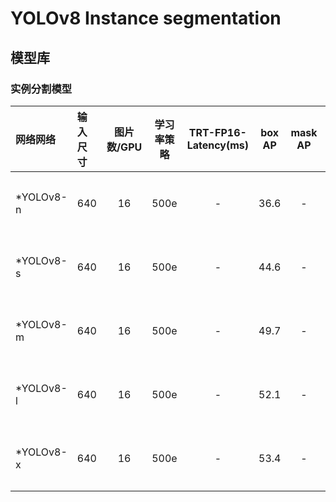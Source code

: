 # YOLOv8 Instance segmentation

## 模型库

### 实例分割模型

| 网络网络        | 输入尺寸   | 图片数/GPU | 学习率策略 | TRT-FP16-Latency(ms) | box AP | mask AP | Params(M) | FLOPs(G) |    下载链接       | 配置文件 |
| :------------- | :------- | :-------: | :------: | :------------: | :---------------------: | :----------------: |:---------: | :------: |:---------------: |:-----: |
| *YOLOv8-n        |  640     |    16      |   500e   |    -   |  36.6  | - |  3.4   | 12.6 | [下载链接](https://paddledet.bj.bcebos.com/models/yolov8_seg_n_500e_coco.pdparams) | [配置文件](./yolov8_seg_n_500e_coco.yml) |
| *YOLOv8-s        |  640     |    16      |   500e   |    -   |  44.6  | - |  11.8  | 42.6 | [下载链接](https://paddledet.bj.bcebos.com/models/yolov8_seg_s_500e_coco.pdparams) | [配置文件](./yolov8_seg_s_500e_coco.yml) |
| *YOLOv8-m        |  640     |    16      |   500e   |    -   |  49.7  | - |  27.3  | 110.2 | [下载链接](https://paddledet.bj.bcebos.com/models/yolov8_seg_m_500e_coco.pdparams) | [配置文件](./yolov8_seg_m_500e_coco.yml) |
| *YOLOv8-l        |  640     |    16      |   500e   |    -   |  52.1  | - |  46.0  | 220.5 | [下载链接](https://paddledet.bj.bcebos.com/models/yolov8_seg_l_500e_coco.pdparams) | [配置文件](./yolov8_seg_l_500e_coco.yml) |
| *YOLOv8-x        |  640     |    16      |   500e   |    -   |  53.4  | - |  71.8  | 344.1 | [下载链接](https://paddledet.bj.bcebos.com/models/yolov8_seg_x_500e_coco.pdparams) | [配置文件](./yolov8_seg_x_500e_coco.yml) |

